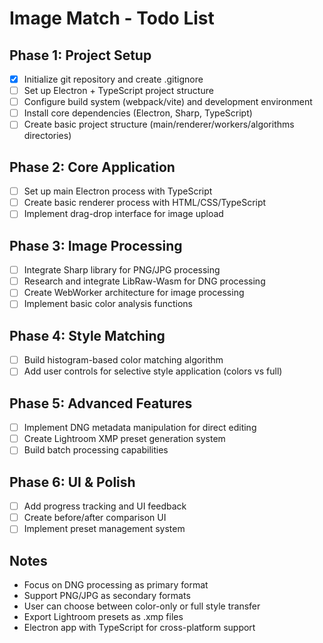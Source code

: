 # Image Match - Todo List

## Phase 1: Project Setup
- [x] Initialize git repository and create .gitignore
- [ ] Set up Electron + TypeScript project structure
- [ ] Configure build system (webpack/vite) and development environment
- [ ] Install core dependencies (Electron, Sharp, TypeScript)
- [ ] Create basic project structure (main/renderer/workers/algorithms directories)

## Phase 2: Core Application
- [ ] Set up main Electron process with TypeScript
- [ ] Create basic renderer process with HTML/CSS/TypeScript
- [ ] Implement drag-drop interface for image upload

## Phase 3: Image Processing
- [ ] Integrate Sharp library for PNG/JPG processing
- [ ] Research and integrate LibRaw-Wasm for DNG processing
- [ ] Create WebWorker architecture for image processing
- [ ] Implement basic color analysis functions

## Phase 4: Style Matching
- [ ] Build histogram-based color matching algorithm
- [ ] Add user controls for selective style application (colors vs full)

## Phase 5: Advanced Features
- [ ] Implement DNG metadata manipulation for direct editing
- [ ] Create Lightroom XMP preset generation system
- [ ] Build batch processing capabilities

## Phase 6: UI & Polish
- [ ] Add progress tracking and UI feedback
- [ ] Create before/after comparison UI
- [ ] Implement preset management system

## Notes
- Focus on DNG processing as primary format
- Support PNG/JPG as secondary formats
- User can choose between color-only or full style transfer
- Export Lightroom presets as .xmp files
- Electron app with TypeScript for cross-platform support